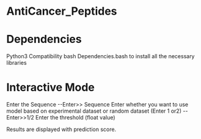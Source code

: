# AntiCancer_Peptides

# Dependencies
Python3 Compatibility
bash Dependencies.bash to install all the necessary libraries

# Interactive Mode
Enter the Sequence --Enter>> Sequence
Enter whether you want to use model based on experimental dataset or random dataset (Enter 1 or2) -- Enter>>1/2
Enter the threshold (float value)

Results are displayed with prediction score.
